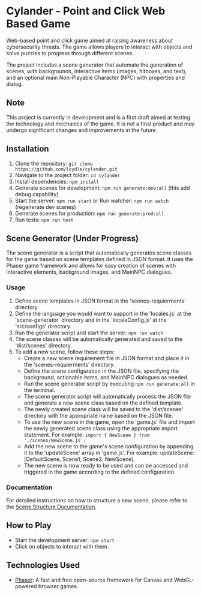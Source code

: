 # Cylander - Point and Click Web Based Game

Web-based point and click game aimed at raising awareness about cybersecurity threats. The game allows players to interact with objects and solve puzzles to progress through different scenes.

The project includes a scene generator that automate the generation of scenes, with backgrounds, interactive items (images, hitboxes, and text), and an optional main Non-Playable Character (NPC) with properties and dialog.

## Note

This project is currently in development and is a first draft aimed at testing the technology and mechanics of the game. It is not a final product and may undergo significant changes and improvements in the future.


## Installation

1. Clone the repository: `git clone https://github.com/loydle/cylander.git`
2. Navigate to the project folder: `cd cylander`
3. Install dependencies: `npm install`
4. Generate scenes for development: `npm run generate:dev:all` (this add debug capability)
5. Start the server: `npm run start` or Run watcher: `npm run watch` (regenerate dev scenes)
6. Generate scenes for production: `npm run generate:prod:all`
7. Run tests: `npm run test`

## Scene Generator (Under Progress)

The scene generator is a script that automatically generates scene classes for the game based on scene templates defined in JSON format. It uses the Phaser game framework and allows for easy creation of scenes with interactive elements, background images, and MainNPC dialogues.

### Usage

1. Define scene templates in JSON format in the 'scenes-requierments' directory.
2. Define the language you would want to support in the 'locales.js' at the 'scene-generator' directory and in the 'localeConfig.js' at the 'src/configs' directory.
3. Run the generator script and start the server: `npm run watch`
4. The scene classes will be automatically generated and saved to the 'dist/scenes' directory.
5. To add a new scene, follow these steps:
   * Create a new scene requirement file in JSON format and place it in the 'scenes-requierments' directory.
   *  Define the scene configuration in the JSON file, specifying the background, actionable items, and MainNPC dialogues as needed.
   *  Run the scene generator script by executing `npm run generate:all` in the terminal.
   *  The scene generator script will automatically process the JSON file and generate a new scene class based on the defined template.
   *  The newly created scene class will be saved to the 'dist/scenes' directory with the appropriate name based on the JSON file.
   *  To use the new scene in the game, open the 'game.js' file and import the newly generated scene class using the appropriate import statement. For example: `import { NewScene } from './scenes/NewScene.js';`
   *  Add the new scene to the game's scene configuration by appending it to the 'updateScene' array in 'game.js'. For example: updateScene: [DefaultScene, Scene1, Scene2, NewScene],
   *  The new scene is now ready to be used and can be accessed and triggered in the game according to the defined configuration.


### Documentation

For detailed instructions on how to structure a new scene, please refer to the [Scene Structure Documentation](docs/scene-structure-documentation.md).

## How to Play

- Start the development server: `npm start`
- Click on objects to interact with them.

## Technologies Used

- [Phaser](https://phaser.io/): A fast and free open-source framework for Canvas and WebGL-powered browser games.

